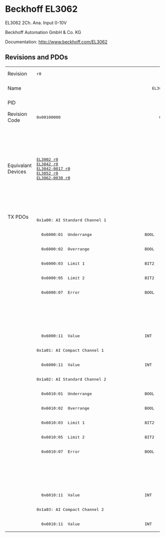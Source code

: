 # Beckhoff EL3062

EL3062 2Ch. Ana. Input 0-10V

Beckhoff Automation GmbH & Co. KG

Documentation: <a href="http://www.beckhoff.com/EL3062">http://www.beckhoff.com/EL3062</a>

## Revisions and PDOs
<table>
<tr >
<td class="first">Revision</td>
<td ><pre>r0</pre></td>
<td ><pre>r1</pre></td>
<td ><pre>r2</pre></td>
<td ><pre>r3</pre></td>
<td ><pre>r4</pre></td>
<td ><pre>r5</pre></td>
</tr>
<tr >
<td class="first">Name</td>
<td  colspan=6 align="center"><pre>EL3062 2Ch. Ana. Input 0-10V</pre></td>
</tr>
<tr >
<td class="first">PID</td>
<td  colspan=6 align="center"><pre>0x0bf63052</pre></td>
</tr>
<tr >
<td class="first">Revision Code</td>
<td ><pre>0x00100000</pre></td>
<td ><pre>0x00110000</pre></td>
<td ><pre>0x00120000</pre></td>
<td ><pre>0x00130000</pre></td>
<td ><pre>0x00140000</pre></td>
<td ><pre>0x00150000</pre></td>
</tr>
<tr >
<td class="first">Equivalant Devices</td>
<td ><pre><a href="EL3002">EL3002 r0</a><br/><a href="EL3042">EL3042 r0</a><br/><a href="EL3042-0017">EL3042-0017 r0</a><br/><a href="EL3052">EL3052 r0</a><br/><a href="EL3062-0030">EL3062-0030 r0</a></pre></td>
<td  colspan=2 align="center"><pre><a href="EL3002">EL3002 r1</a><br/><a href="EL3002">EL3002 r2</a><br/><a href="EL3002">EL3002 r3</a><br/><a href="EL3012">EL3012 r0</a><br/><a href="EL3012">EL3012 r1</a><br/><a href="EL3022">EL3022 r0</a><br/><a href="EL3022">EL3022 r1</a><br/><a href="EL3042">EL3042 r1</a><br/><a href="EL3042">EL3042 r2</a><br/><a href="EL3042-0017">EL3042-0017 r1</a><br/><a href="EL3042-0017">EL3042-0017 r2</a><br/><a href="EL3042-0017">EL3042-0017 r3</a><br/><a href="EL3052">EL3052 r1</a><br/><a href="EL3052">EL3052 r2</a><br/><a href="EL3062-0030">EL3062-0030 r1</a><br/><a href="EL3062-0030">EL3062-0030 r2</a><br/><a href="EL3062-0030">EL3062-0030 r3</a></pre></td>
<td  colspan=2 align="center"><pre><a href="EL3002">EL3002 r4</a><br/><a href="EL3002">EL3002 r5</a><br/><a href="EL3012">EL3012 r2</a><br/><a href="EL3012">EL3012 r3</a><br/><a href="EL3012">EL3012 r4</a><br/><a href="EL3022">EL3022 r2</a><br/><a href="EL3022">EL3022 r3</a><br/><a href="EL3022">EL3022 r4</a><br/><a href="EL3042">EL3042 r3</a><br/><a href="EL3042">EL3042 r4</a><br/><a href="EL3042-0017">EL3042-0017 r4</a><br/><a href="EL3042-0017">EL3042-0017 r5</a><br/><a href="EL3052">EL3052 r3</a><br/><a href="EL3052">EL3052 r4</a><br/><a href="EL3062-0015">EL3062-0015 r0</a><br/><a href="EL3062-0030">EL3062-0030 r4</a><br/><a href="EL3062-0030">EL3062-0030 r5</a></pre></td>
<td ><pre><a href="EL3002">EL3002 r6</a><br/><a href="EL3042">EL3042 r5</a><br/><a href="EL3042-0017">EL3042-0017 r6</a><br/><a href="EL3052">EL3052 r5</a><br/><a href="EL3062-0030">EL3062-0030 r6</a><br/><a href="EL3062-0030">EL3062-0030 r7</a></pre></td>
</tr>
<tr class="txpdo pdosection">
<td class="first" rowspan=22 valign=top>TX PDOs</td>
<td colspan=6 align="left"><pre>0x1a00: AI Standard Channel 1</pre></td>
<td></td>
</tr>
<tr class="txpdo">
<td ><pre>  0x6000:01  Underrange                      BOOL</pre></td>
<td  colspan=5 align="left"><pre>  0x6000:01  Status__Underrange              BOOL</pre></td>
</tr>
<tr class="txpdo">
<td ><pre>  0x6000:02  Overrange                       BOOL</pre></td>
<td  colspan=5 align="left"><pre>  0x6000:02  Status__Overrange               BOOL</pre></td>
</tr>
<tr class="txpdo">
<td ><pre>  0x6000:03  Limit 1                         BIT2</pre></td>
<td  colspan=5 align="left"><pre>  0x6000:03  Status__Limit 1                 BIT2</pre></td>
</tr>
<tr class="txpdo">
<td ><pre>  0x6000:05  Limit 2                         BIT2</pre></td>
<td  colspan=5 align="left"><pre>  0x6000:05  Status__Limit 2                 BIT2</pre></td>
</tr>
<tr class="txpdo">
<td ><pre>  0x6000:07  Error                           BOOL</pre></td>
<td  colspan=5 align="left"><pre>  0x6000:07  Status__Error                   BOOL</pre></td>
</tr>
<tr class="txpdo">
<td  colspan=3 align="left"></td>
<td  colspan=3 align="left"><pre>  0x6000:0f  Status__TxPDO State             BOOL</pre></td>
</tr>
<tr class="txpdo">
<td  colspan=3 align="left"></td>
<td  colspan=3 align="left"><pre>  0x6000:10  Status__TxPDO Toggle            BOOL</pre></td>
</tr>
<tr class="txpdo">
<td  colspan=6 align="left"><pre>  0x6000:11  Value                           INT</pre></td>
</tr>
<tr class="txpdo pdosection">
<td  colspan=6 align="left"><pre>0x1a01: AI Compact Channel 1</pre></td>
</tr>
<tr class="txpdo">
<td  colspan=6 align="left"><pre>  0x6000:11  Value                           INT</pre></td>
</tr>
<tr class="txpdo pdosection">
<td  colspan=6 align="left"><pre>0x1a02: AI Standard Channel 2</pre></td>
</tr>
<tr class="txpdo">
<td ><pre>  0x6010:01  Underrange                      BOOL</pre></td>
<td  colspan=5 align="left"><pre>  0x6010:01  Status__Underrange              BOOL</pre></td>
</tr>
<tr class="txpdo">
<td ><pre>  0x6010:02  Overrange                       BOOL</pre></td>
<td  colspan=5 align="left"><pre>  0x6010:02  Status__Overrange               BOOL</pre></td>
</tr>
<tr class="txpdo">
<td ><pre>  0x6010:03  Limit 1                         BIT2</pre></td>
<td  colspan=5 align="left"><pre>  0x6010:03  Status__Limit 1                 BIT2</pre></td>
</tr>
<tr class="txpdo">
<td ><pre>  0x6010:05  Limit 2                         BIT2</pre></td>
<td  colspan=5 align="left"><pre>  0x6010:05  Status__Limit 2                 BIT2</pre></td>
</tr>
<tr class="txpdo">
<td ><pre>  0x6010:07  Error                           BOOL</pre></td>
<td  colspan=5 align="left"><pre>  0x6010:07  Status__Error                   BOOL</pre></td>
</tr>
<tr class="txpdo">
<td  colspan=3 align="left"></td>
<td  colspan=3 align="left"><pre>  0x6010:0f  Status__TxPDO State             BOOL</pre></td>
</tr>
<tr class="txpdo">
<td  colspan=3 align="left"></td>
<td  colspan=3 align="left"><pre>  0x6010:10  Status__TxPDO Toggle            BOOL</pre></td>
</tr>
<tr class="txpdo">
<td  colspan=6 align="left"><pre>  0x6010:11  Value                           INT</pre></td>
</tr>
<tr class="txpdo pdosection">
<td  colspan=6 align="left"><pre>0x1a03: AI Compact Channel 2</pre></td>
</tr>
<tr class="txpdo">
<td  colspan=6 align="left"><pre>  0x6010:11  Value                           INT</pre></td>
</tr>
</table>
